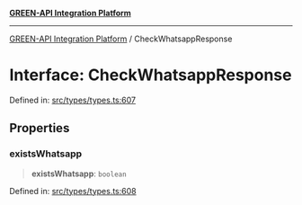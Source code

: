 [**GREEN-API Integration Platform**](../README.md)

***

[GREEN-API Integration Platform](../globals.md) / CheckWhatsappResponse

# Interface: CheckWhatsappResponse

Defined in: [src/types/types.ts:607](https://github.com/green-api/greenapi-integration/blob/1e2009040b9fbee0c78f6935b3e8b1d1b6550313/src/types/types.ts#L607)

## Properties

### existsWhatsapp

> **existsWhatsapp**: `boolean`

Defined in: [src/types/types.ts:608](https://github.com/green-api/greenapi-integration/blob/1e2009040b9fbee0c78f6935b3e8b1d1b6550313/src/types/types.ts#L608)
